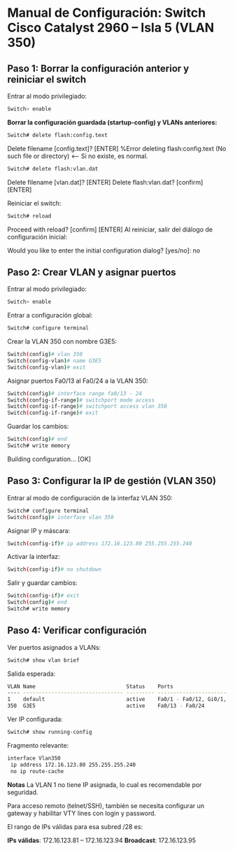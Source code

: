 # Manual de Configuración: Switch Cisco Catalyst 2960 – Isla 5 (VLAN 350)

## Paso 1: Borrar la configuración anterior y reiniciar el switch

Entrar al modo privilegiado:

```bash
Switch> enable
```

**Borrar la configuración guardada (startup-config) y VLANs anteriores:**

```bash
Switch# delete flash:config.text
```

Delete filename [config.text]?  [ENTER]
%Error deleting flash:config.text (No such file or directory)   <-- Si no existe, es normal.

```bash
Switch# delete flash:vlan.dat
```

Delete filename [vlan.dat]?  [ENTER]
Delete flash:vlan.dat? [confirm]  [ENTER]

Reiniciar el switch:

```bash
Switch# reload
```

Proceed with reload? [confirm]  [ENTER]
Al reiniciar, salir del diálogo de configuración inicial:

Would you like to enter the initial configuration dialog? [yes/no]: no

## Paso 2: Crear VLAN y asignar puertos

Entrar al modo privilegiado:

```bash
Switch> enable
```

Entrar a configuración global:

```bash
Switch# configure terminal
```

Crear la VLAN 350 con nombre G3E5:

```bash
Switch(config)# vlan 350
Switch(config-vlan)# name G3E5
Switch(config-vlan)# exit
```

Asignar puertos Fa0/13 al Fa0/24 a la VLAN 350:

```bash
Switch(config)# interface range fa0/13 - 24
Switch(config-if-range)# switchport mode access
Switch(config-if-range)# switchport access vlan 350
Switch(config-if-range)# exit
```

Guardar los cambios:

```bash
Switch(config)# end
Switch# write memory
```

Building configuration...
[OK]

## Paso 3: Configurar la IP de gestión (VLAN 350)

Entrar al modo de configuración de la interfaz VLAN 350:

```bash
Switch# configure terminal
Switch(config)# interface vlan 350
```

Asignar IP y máscara:

```bash
Switch(config-if)# ip address 172.16.123.80 255.255.255.240
```

Activar la interfaz:

```bash
Switch(config-if)# no shutdown
```

Salir y guardar cambios:

```bash
Switch(config-if)# exit
Switch(config)# end
Switch# write memory
```

## Paso 4: Verificar configuración

Ver puertos asignados a VLANs:

```bash
Switch# show vlan brief
```

Salida esperada:

```bash
VLAN Name                             Status    Ports
---- -------------------------------- --------- -------------------------------
1    default                          active    Fa0/1 - Fa0/12, Gi0/1, Gi0/2
350  G3E5                             active    Fa0/13 - Fa0/24
```

Ver IP configurada:

```bash
Switch# show running-config
```

Fragmento relevante:

```bash
interface Vlan350
 ip address 172.16.123.80 255.255.255.240
 no ip route-cache
```

**Notas**
La VLAN 1 no tiene IP asignada, lo cual es recomendable por seguridad.

Para acceso remoto (telnet/SSH), también se necesita configurar un gateway y habilitar VTY lines con login y password.

El rango de IPs válidas para esa subred /28 es:

**IPs válidas**: 172.16.123.81 – 172.16.123.94
**Broadcast**: 172.16.123.95
